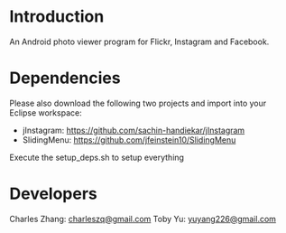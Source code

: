 Introduction
====================
An Android photo viewer program for Flickr, Instagram and Facebook.

Dependencies
====================
Please also download the following two projects and import into your Eclipse workspace:
* jInstagram:	https://github.com/sachin-handiekar/jInstagram
* SlidingMenu:	https://github.com/jfeinstein10/SlidingMenu

Execute the setup_deps.sh to setup everything

Developers
====================
Charles Zhang: charleszq@gmail.com
Toby Yu: yuyang226@gmail.com